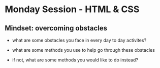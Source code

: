 # Monday Session - HTML & CSS
## Mindset: overcoming obstacles
- what are some obstacles you face in every day to day activites?

- what are some methods you use to help go through these obstacles

- if not, what are some methods you would like to do instead?